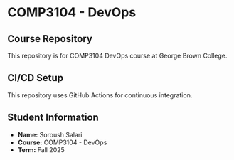 # COMP3104 - DevOps

## Course Repository
This repository is for COMP3104 DevOps course at George Brown College.

## CI/CD Setup
This repository uses GitHub Actions for continuous integration.

## Student Information
- **Name:** Soroush Salari
- **Course:** COMP3104 - DevOps
- **Term:** Fall 2025